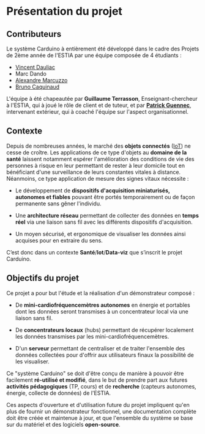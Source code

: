 # Présentation du projet

## Contributeurs

Le système Carduino à entièrement été développé dans le cadre des Projets de 2ème année de l'ESTIA par une équipe composée de 4 étudiants :
* [Vincent Dauliac](https://www.linkedin.com/in/vincentdauliac)
* Marc Dando
* [Alexandre Marcuzzo](https://www.linkedin.com/in/alexandre-marcuzzo-82a182109)
* [Bruno Caquinaud](https://www.linkedin.com/in/bruno-caquinaud-280354109)

L'équipe à été chapeautée par __Guillaume Terrasson__, Enseignant-chercheur à l'ESTIA, qui à joué le rôle de client et de tuteur, et par [__Patrick Guennec__](https://www.linkedin.com/in/patrick-guennec-1724a343), intervenant extérieur, qui à coaché l'équipe sur l'aspect organisationnel.


## Contexte

Depuis de nombreuses années, le marché des __objets connectés__ ([IoT](https://fr.wikipedia.org/wiki/Internet_des_objets)) ne cesse de croître. Les applications de ce type d'objets au __domaine de la santé__ laissent notamment espérer l'amélioration des conditions de vie des personnes à risque en leur permettant de rester à leur domicile tout en bénéficiant d'une surveillance de leurs constantes vitales à distance. Néanmoins, ce type application de  mesure des signes vitaux nécessite :
* Le développement de __dispositifs d'acquisition miniaturisés, autonomes et fiables__ pouvant être portés temporairement ou de façon permanente sans gêner l'individu.

* Une __architecture réseau__ permettant de collecter des données en __temps réel__ via une liaison sans fil avec les différents dispositifs d'acquisition.

* Un moyen sécurisé, et ergonomique de visualiser les données ainsi acquises pour en extraire du sens.

C’est donc dans un contexte **Santé**/**Iot**/**Data-viz** que s’inscrit le projet Carduino.


## Objectifs du projet

Ce projet a pour but l'étude et la réalisation d'un démonstrateur composé :
* De **mini-cardiofréquencemètres autonomes** en énergie et portables dont les données seront transmises à un concentrateur local via une liaison sans fil.

* De **concentrateurs locaux** (hubs) permettant de récupérer localement les données transmises par les mini-cardiofréquencemètres.

* D'un **serveur** permettant de centraliser et de traiter l'ensemble des données collectées pour d'offrir aux utilisateurs finaux la possibilité de les visualiser.

Ce "système Carduino" se doit d'être conçu de manière à pouvoir être facilement **ré-utilisé et modifié**, dans le but de prendre part aux futures **activités pédagogiques** (TP, cours) et de **recherche** (capteurs autonomes, énergie, collecte de données) de l'ESTIA.

Ces aspects d'ouverture et d'utilisation future du projet impliquent qu'en plus de fournir un démonstrateur fonctionnel, une documentation complète doit être créée et maintenue à jour, et que l'ensemble du système se base sur du matériel et des logiciels **open-source**.